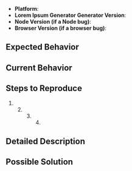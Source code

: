 <!--
Thanks for reporting an issue!

This issue tracker is for bugs and issues found within Lorem Ipsum Generator Generator.

Please fill in as much of the template below as you're able.

Platform: output of `uname -a` (UNIX), or version and 32 or 64-bit (Windows)
Lorem Ipsum Generator Generator Version: the specified version in your `package.json` file
Node Version: output of `node --version`

If possible, please provide a stack trace and/or code that demonstrates the
problem, keeping it as simple and free of external dependencies as you are able.
-->

- **Platform**:
- **Lorem Ipsum Generator Generator Version**:
- **Node Version (if a Node bug)**:
- **Browser Version (if a browser bug)**:

## Expected Behavior

<!--- Tell us what should happen -->

## Current Behavior

<!--- Tell us what happens instead of the expected behavior -->

## Steps to Reproduce

<!--- Provide a link to a live example, or an unambiguous set of steps to -->
<!--- reproduce this bug. Include code to reproduce, if relevant.  -->
<!--- Screenshots are helpful when appropriate. -->

1. 2. 3. 4.

## Detailed Description

<!--- How has this issue affected you? What are you trying to accomplish? -->
<!--- Providing context helps us come up with a solution that is most useful in the real world -->
<!--- For example, what corpus URL are you dealing with? -->
<!--- If you have a feature request, provide a detailed description of the change or addition you are proposing -->

## Possible Solution

<!--- Not obligatory, but suggest a fix/reason for the bug. -->
